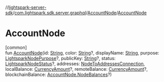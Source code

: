 //[lightspark-server-sdk](../../../index.md)/[com.lightspark.sdk.server.graphql](../index.md)/[AccountNode](index.md)/[AccountNode](-account-node.md)

# AccountNode

[common]\
fun [AccountNode](-account-node.md)(id: [String](https://kotlinlang.org/api/latest/jvm/stdlib/kotlin/-string/index.html), color: [String](https://kotlinlang.org/api/latest/jvm/stdlib/kotlin/-string/index.html)?, displayName: [String](https://kotlinlang.org/api/latest/jvm/stdlib/kotlin/-string/index.html), purpose: [LightsparkNodePurpose](../../com.lightspark.sdk.server.model/-lightspark-node-purpose/index.md)?, publicKey: [String](https://kotlinlang.org/api/latest/jvm/stdlib/kotlin/-string/index.html)?, status: [LightsparkNodeStatus](../../com.lightspark.sdk.server.model/-lightspark-node-status/index.md)?, addresses: [NodeToAddressesConnection](../../com.lightspark.sdk.server.model/-node-to-addresses-connection/index.md), localBalance: [CurrencyAmount](../../com.lightspark.sdk.server.model/-currency-amount/index.md)?, remoteBalance: [CurrencyAmount](../../com.lightspark.sdk.server.model/-currency-amount/index.md)?, blockchainBalance: [AccountNode.NodeBalances](-node-balances/index.md)?)

